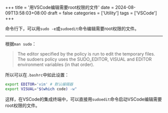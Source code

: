 +++
title = '用VSCode编辑需要root权限的文件'
date = 2024-08-09T13:58:03+08:00
draft = false
categories = ['Utility']
tags = ['VSCode']
+++

命令行下，可以用`sudo -e`或`sudoedit`命令编辑需要root权限的文件。

---

根据`man sudo`：

> The editor specified by the policy is run to edit the temporary files.
> The sudoers policy uses the SUDO_EDITOR, VISUAL and EDITOR environment
> variables (in that order).

所以可以在`.bashrc`中如此设置：

```bash
export EDITOR='vim' # 默认编辑器
export VISUAL="$(which code) -w"
```

这样，在VSCode的集成终端中，可以直接用`sudoedit`命令启动VSCode编辑需要root权限的文件。

